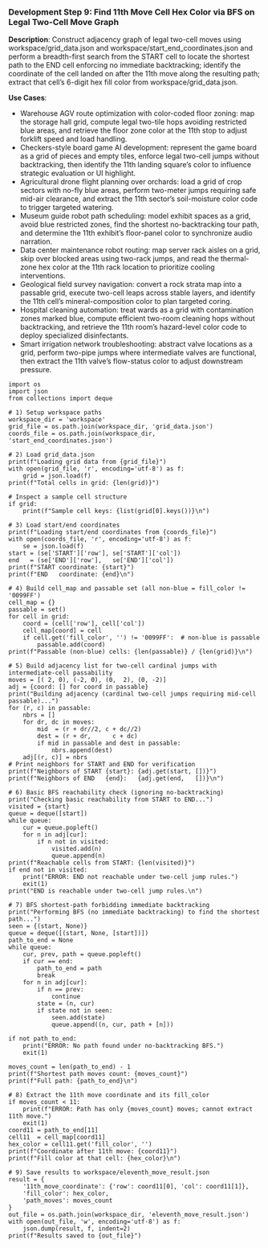 ### Development Step 9: Find 11th Move Cell Hex Color via BFS on Legal Two-Cell Move Graph

**Description**: Construct adjacency graph of legal two-cell moves using workspace/grid_data.json and workspace/start_end_coordinates.json and perform a breadth-first search from the START cell to locate the shortest path to the END cell enforcing no immediate backtracking; identify the coordinate of the cell landed on after the 11th move along the resulting path; extract that cell’s 6-digit hex fill color from workspace/grid_data.json.

**Use Cases**:
- Warehouse AGV route optimization with color-coded floor zoning: map the storage hall grid, compute legal two-tile hops avoiding restricted blue areas, and retrieve the floor zone color at the 11th stop to adjust forklift speed and load handling.
- Checkers-style board game AI development: represent the game board as a grid of pieces and empty tiles, enforce legal two-cell jumps without backtracking, then identify the 11th landing square’s color to influence strategic evaluation or UI highlight.
- Agricultural drone flight planning over orchards: load a grid of crop sectors with no-fly blue areas, perform two-meter jumps requiring safe mid-air clearance, and extract the 11th sector’s soil-moisture color code to trigger targeted watering.
- Museum guide robot path scheduling: model exhibit spaces as a grid, avoid blue restricted zones, find the shortest no-backtracking tour path, and determine the 11th exhibit’s floor-panel color to synchronize audio narration.
- Data center maintenance robot routing: map server rack aisles on a grid, skip over blocked areas using two-rack jumps, and read the thermal-zone hex color at the 11th rack location to prioritize cooling interventions.
- Geological field survey navigation: convert a rock strata map into a passable grid, execute two-cell leaps across stable layers, and identify the 11th cell’s mineral-composition color to plan targeted coring.
- Hospital cleaning automation: treat wards as a grid with contamination zones marked blue, compute efficient two-room cleaning hops without backtracking, and retrieve the 11th room’s hazard-level color code to deploy specialized disinfectants.
- Smart irrigation network troubleshooting: abstract valve locations as a grid, perform two-pipe jumps where intermediate valves are functional, then extract the 11th valve’s flow-status color to adjust downstream pressure.

```
import os
import json
from collections import deque

# 1) Setup workspace paths
workspace_dir = 'workspace'
grid_file = os.path.join(workspace_dir, 'grid_data.json')
coords_file = os.path.join(workspace_dir, 'start_end_coordinates.json')

# 2) Load grid_data.json
print(f"Loading grid data from {grid_file}")
with open(grid_file, 'r', encoding='utf-8') as f:
    grid = json.load(f)
print(f"Total cells in grid: {len(grid)}")

# Inspect a sample cell structure
if grid:
    print(f"Sample cell keys: {list(grid[0].keys())}\n")

# 3) Load start/end coordinates
print(f"Loading start/end coordinates from {coords_file}")
with open(coords_file, 'r', encoding='utf-8') as f:
    se = json.load(f)
start = (se['START']['row'], se['START']['col'])
end   = (se['END']['row'],   se['END']['col'])
print(f"START coordinate: {start}")
print(f"END   coordinate: {end}\n")

# 4) Build cell_map and passable set (all non-blue = fill_color != '0099FF')
cell_map = {}
passable = set()
for cell in grid:
    coord = (cell['row'], cell['col'])
    cell_map[coord] = cell
    if cell.get('fill_color', '') != '0099FF':  # non-blue is passable
        passable.add(coord)
print(f"Passable (non-blue) cells: {len(passable)} / {len(grid)}\n")

# 5) Build adjacency list for two-cell cardinal jumps with intermediate-cell passability
moves = [( 2, 0), (-2, 0), (0,  2), (0, -2)]
adj = {coord: [] for coord in passable}
print("Building adjacency (cardinal two-cell jumps requiring mid-cell passable)...")
for (r, c) in passable:
    nbrs = []
    for dr, dc in moves:
        mid  = (r + dr//2, c + dc//2)
        dest = (r + dr,      c + dc)
        if mid in passable and dest in passable:
            nbrs.append(dest)
    adj[(r, c)] = nbrs
# Print neighbors for START and END for verification
print(f"Neighbors of START {start}: {adj.get(start, [])}")
print(f"Neighbors of END   {end}:   {adj.get(end,   [])}\n")

# 6) Basic BFS reachability check (ignoring no-backtracking)
print("Checking basic reachability from START to END...")
visited = {start}
queue = deque([start])
while queue:
    cur = queue.popleft()
    for n in adj[cur]:
        if n not in visited:
            visited.add(n)
            queue.append(n)
print(f"Reachable cells from START: {len(visited)}")
if end not in visited:
    print("ERROR: END not reachable under two-cell jump rules.")
    exit(1)
print("END is reachable under two-cell jump rules.\n")

# 7) BFS shortest-path forbidding immediate backtracking
print("Performing BFS (no immediate backtracking) to find the shortest path...")
seen = {(start, None)}
queue = deque([(start, None, [start])])
path_to_end = None
while queue:
    cur, prev, path = queue.popleft()
    if cur == end:
        path_to_end = path
        break
    for n in adj[cur]:
        if n == prev:
            continue
        state = (n, cur)
        if state not in seen:
            seen.add(state)
            queue.append((n, cur, path + [n]))

if not path_to_end:
    print("ERROR: No path found under no-backtracking BFS.")
    exit(1)

moves_count = len(path_to_end) - 1
print(f"Shortest path moves count: {moves_count}")
print(f"Full path: {path_to_end}\n")

# 8) Extract the 11th move coordinate and its fill_color
if moves_count < 11:
    print(f"ERROR: Path has only {moves_count} moves; cannot extract 11th move.")
    exit(1)
coord11 = path_to_end[11]
cell11  = cell_map[coord11]
hex_color = cell11.get('fill_color', '')
print(f"Coordinate after 11th move: {coord11}")
print(f"Fill color at that cell: {hex_color}\n")

# 9) Save results to workspace/eleventh_move_result.json
result = {
    '11th_move_coordinate': {'row': coord11[0], 'col': coord11[1]},
    'fill_color': hex_color,
    'path_moves': moves_count
}
out_file = os.path.join(workspace_dir, 'eleventh_move_result.json')
with open(out_file, 'w', encoding='utf-8') as f:
    json.dump(result, f, indent=2)
print(f"Results saved to {out_file}")
```